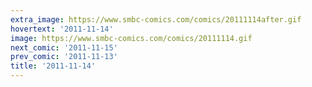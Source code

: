 ```yaml
---
extra_image: https://www.smbc-comics.com/comics/20111114after.gif
hovertext: '2011-11-14'
image: https://www.smbc-comics.com/comics/20111114.gif
next_comic: '2011-11-15'
prev_comic: '2011-11-13'
title: '2011-11-14'
---
```


